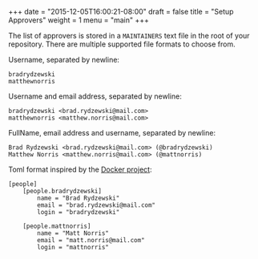+++
date = "2015-12-05T16:00:21-08:00"
draft = false
title = "Setup Approvers"
weight = 1
menu = "main"
+++

The list of approvers is stored in a `MAINTAINERS` text file in the root
of your repository. There are multiple supported file formats to choose from.

Username, separated by newline:

```
bradrydzewski
matthewnorris
```

Username and email address, separated by newline:

```
bradrydzewski <brad.rydzewski@mail.com>
matthewnorris <matthew.norris@mail.com>
```

FullName, email address and username, separated by newline:

```
Brad Rydzewski <brad.rydzewski@mail.com> (@bradrydzewski)
Matthew Norris <matthew.norris@mail.com> (@mattnorris)
```

Toml format inspired by the [Docker project](https://github.com/docker/opensource/blob/master/MAINTAINERS):

```
[people]
    [people.bradrydzewski]
        name = "Brad Rydzewski"
        email = "brad.rydzewski@mail.com"
        login = "bradrydzewski"

    [people.mattnorris]
        name = "Matt Norris"
        email = "matt.norris@mail.com"
        login = "mattnorris"
```


<!--
The individuals listed in the `core` organization represent the individuals that may approve pull requests for the current repository. You can also specify sub-organizations for other repositories:


```
[org]
    [org.core]
        people = [
            "bradrydzewski",
            "mattnorris",
        ]

    [org.python]
        people = [ "mattnorris" ]    
```

The above example includes a sub-organization that is responsible for maintaining our Python projects. We can use the command-line tools to generate a new `MAINTAINERS` file for our Python sub-organization:

```
$ lgtm octocat/hello-world python


[org]
    [org.core]
        people = [ "mattnorris" ]

[people]
    [people.mattnorris]
        name = "Matt Norris"
        email = "matt.norris@mail.com"
        login = "mattnorris"   
```

We can even push this file to another repository:

```
$ lgtm get octocat/hello-world python | lgtm push octocat/Spoon-Knife
```

This is useful when you want to have a master `MAINTAINERS` file that describes multiple repositories. See the command line documentation for more examples.
-->
